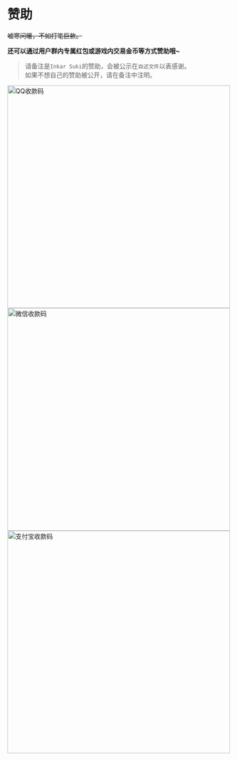 # 赞助

~~嘘寒问暖，不如打笔巨款。~~

**还可以通过用户群内专属红包或游戏内交易金币等方式赞助哦~**

> 请备注是`Inkar Suki`的赞助，会被公示在`自述文件`以表感谢。
> <br>如果不想自己的赞助被公开，请在备注中注明。

<img src="https://inkar-suki.codethink.cn/Inkar-Suki-Docs/img/QQ_donate.jpg" height="500" alt="QQ收款码">
<img src="https://inkar-suki.codethink.cn/Inkar-Suki-Docs/img/wechat_donate.jpg" height="500" alt="微信收款码">
<img src="https://inkar-suki.codethink.cn/Inkar-Suki-Docs/img/alipay_donate.png" height="500" alt="支付宝收款码">

